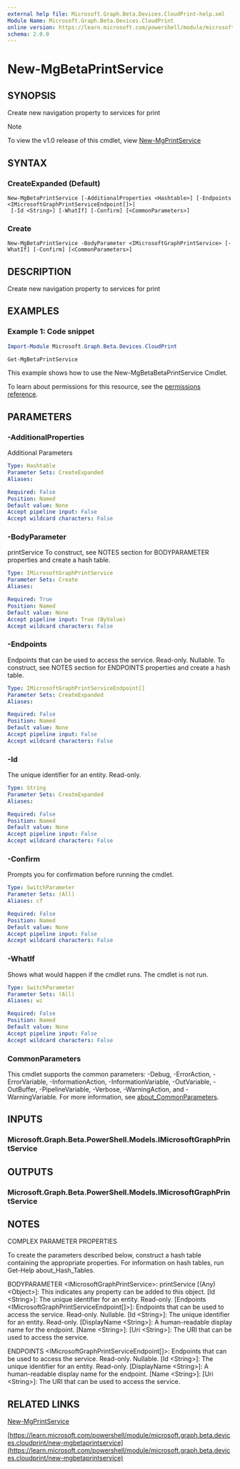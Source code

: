 ```yaml
---
external help file: Microsoft.Graph.Beta.Devices.CloudPrint-help.xml
Module Name: Microsoft.Graph.Beta.Devices.CloudPrint
online version: https://learn.microsoft.com/powershell/module/microsoft.graph.beta.devices.cloudprint/new-mgbetaprintservice
schema: 2.0.0
---
```


# New-MgBetaPrintService

## SYNOPSIS
Create new navigation property to services for print

> [!NOTE]
> To view the v1.0 release of this cmdlet, view [New-MgPrintService](/powershell/module/Microsoft.Graph.Devices.CloudPrint/New-MgPrintService?view=graph-powershell-1.0)

## SYNTAX

### CreateExpanded (Default)
```
New-MgBetaPrintService [-AdditionalProperties <Hashtable>] [-Endpoints <IMicrosoftGraphPrintServiceEndpoint[]>]
 [-Id <String>] [-WhatIf] [-Confirm] [<CommonParameters>]
```

### Create
```
New-MgBetaPrintService -BodyParameter <IMicrosoftGraphPrintService> [-WhatIf] [-Confirm] [<CommonParameters>]
```

## DESCRIPTION
Create new navigation property to services for print

## EXAMPLES
### Example 1: Code snippet

```powershell
Import-Module Microsoft.Graph.Beta.Devices.CloudPrint

Get-MgBetaPrintService
```
This example shows how to use the New-MgBetaBetaPrintService Cmdlet.

To learn about permissions for this resource, see the [permissions reference](/graph/permissions-reference).


## PARAMETERS

### -AdditionalProperties
Additional Parameters

```yaml
Type: Hashtable
Parameter Sets: CreateExpanded
Aliases:

Required: False
Position: Named
Default value: None
Accept pipeline input: False
Accept wildcard characters: False
```

### -BodyParameter
printService
To construct, see NOTES section for BODYPARAMETER properties and create a hash table.

```yaml
Type: IMicrosoftGraphPrintService
Parameter Sets: Create
Aliases:

Required: True
Position: Named
Default value: None
Accept pipeline input: True (ByValue)
Accept wildcard characters: False
```

### -Endpoints
Endpoints that can be used to access the service.
Read-only.
Nullable.
To construct, see NOTES section for ENDPOINTS properties and create a hash table.

```yaml
Type: IMicrosoftGraphPrintServiceEndpoint[]
Parameter Sets: CreateExpanded
Aliases:

Required: False
Position: Named
Default value: None
Accept pipeline input: False
Accept wildcard characters: False
```

### -Id
The unique identifier for an entity.
Read-only.

```yaml
Type: String
Parameter Sets: CreateExpanded
Aliases:

Required: False
Position: Named
Default value: None
Accept pipeline input: False
Accept wildcard characters: False
```

### -Confirm
Prompts you for confirmation before running the cmdlet.

```yaml
Type: SwitchParameter
Parameter Sets: (All)
Aliases: cf

Required: False
Position: Named
Default value: None
Accept pipeline input: False
Accept wildcard characters: False
```

### -WhatIf
Shows what would happen if the cmdlet runs.
The cmdlet is not run.

```yaml
Type: SwitchParameter
Parameter Sets: (All)
Aliases: wi

Required: False
Position: Named
Default value: None
Accept pipeline input: False
Accept wildcard characters: False
```

### CommonParameters
This cmdlet supports the common parameters: -Debug, -ErrorAction, -ErrorVariable, -InformationAction, -InformationVariable, -OutVariable, -OutBuffer, -PipelineVariable, -Verbose, -WarningAction, and -WarningVariable. For more information, see [about_CommonParameters](http://go.microsoft.com/fwlink/?LinkID=113216).

## INPUTS

### Microsoft.Graph.Beta.PowerShell.Models.IMicrosoftGraphPrintService
## OUTPUTS

### Microsoft.Graph.Beta.PowerShell.Models.IMicrosoftGraphPrintService
## NOTES
COMPLEX PARAMETER PROPERTIES

To create the parameters described below, construct a hash table containing the appropriate properties.
For information on hash tables, run Get-Help about_Hash_Tables.

BODYPARAMETER \<IMicrosoftGraphPrintService\>: printService
  \[(Any) \<Object\>\]: This indicates any property can be added to this object.
  \[Id \<String\>\]: The unique identifier for an entity.
Read-only.
  \[Endpoints \<IMicrosoftGraphPrintServiceEndpoint\[\]\>\]: Endpoints that can be used to access the service.
Read-only.
Nullable.
    \[Id \<String\>\]: The unique identifier for an entity.
Read-only.
    \[DisplayName \<String\>\]: A human-readable display name for the endpoint.
    \[Name \<String\>\]: 
    \[Uri \<String\>\]: The URI that can be used to access the service.

ENDPOINTS \<IMicrosoftGraphPrintServiceEndpoint\[\]\>: Endpoints that can be used to access the service.
Read-only.
Nullable.
  \[Id \<String\>\]: The unique identifier for an entity.
Read-only.
  \[DisplayName \<String\>\]: A human-readable display name for the endpoint.
  \[Name \<String\>\]: 
  \[Uri \<String\>\]: The URI that can be used to access the service.

## RELATED LINKS
[New-MgPrintService](/powershell/module/Microsoft.Graph.Devices.CloudPrint/New-MgPrintService?view=graph-powershell-1.0)

[https://learn.microsoft.com/powershell/module/microsoft.graph.beta.devices.cloudprint/new-mgbetaprintservice](https://learn.microsoft.com/powershell/module/microsoft.graph.beta.devices.cloudprint/new-mgbetaprintservice)

